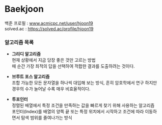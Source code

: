 # Baekjoon
백준 프로필 : www.acmicpc.net/user/hjoon19 <br>
solved.ac : https://solved.ac/profile/hjoon19
### 알고리즘 목록
* **그리디 알고리즘** <br>
  현재 상황에서 지금 당장 좋은 것만 고르는 방법 <br>
  매 순간 가장 최적의 답을 선택하여 적합한 결과를 도출하려는 것이다. <br>

* **브루트 포스 알고리즘** <br>
  조합 가능한 모든 문자열을 하나씩 대입해 보는 방식, 흔히 암호학에서 연구 하지만 경우의 수가 늘어날 수록 매우 비효율적이다. <br>

* **투포인터** <br>
  정렬된 배열에서 특정 조건을 만족하는 값을 빠르게 찾기 위해 사용하는 알고리즘 <br>
  포인터(Index)를 배열의 양쪽 끝 또는 특정 위치에서 시작하고 조건에 따라 이동하면서 탐색 범위를 줄여나가는 방식 <br>
